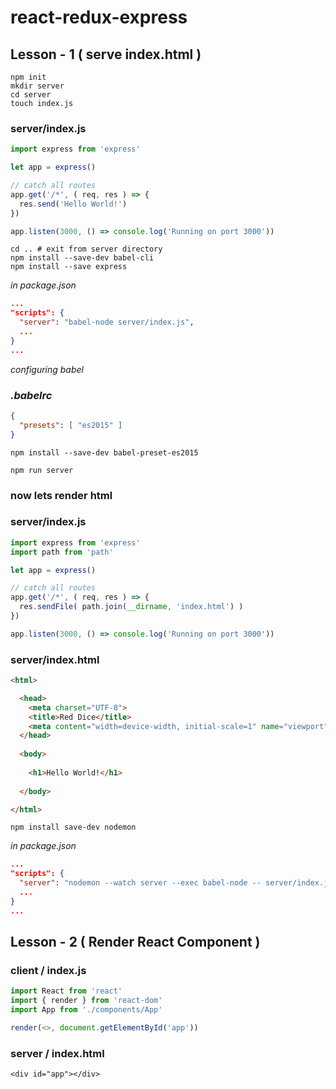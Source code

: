 # react-redux-express

## Lesson - 1 ( serve index.html )
```
npm init
mkdir server
cd server
touch index.js
```
### server/index.js
```js
import express from 'express'

let app = express()

// catch all routes
app.get('/*', ( req, res ) => {
  res.send('Hello World!')
})

app.listen(3000, () => console.log('Running on port 3000'))
```

```
cd .. # exit from server directory
npm install --save-dev babel-cli
npm install --save express
```

*in package.json*
```json
...
"scripts": {
  "server": "babel-node server/index.js",
  ...
}
...
```
*configuring babel*
### *.babelrc*
```json
{
  "presets": [ "es2015" ]
}
```

```
npm install --save-dev babel-preset-es2015
```

```
npm run server
```

### now lets render html
### server/index.js
```js
import express from 'express'
import path from 'path'

let app = express()

// catch all routes
app.get('/*', ( req, res ) => {
  res.sendFile( path.join(__dirname, 'index.html') )
})

app.listen(3000, () => console.log('Running on port 3000'))
```

### server/index.html
```html
<html>

  <head>
    <meta charset="UTF-8">
    <title>Red Dice</title>
    <meta content="width=device-width, initial-scale=1" name="viewport">
  </head>
  
  <body>
  
    <h1>Hello World!</h1>
  
  </body>

</html>
```

```
npm install save-dev nodemon
```

*in package.json*
```json
...
"scripts": {
  "server": "nodemon --watch server --exec babel-node -- server/index.js"
  ...
}
...
```

## Lesson - 2 ( Render React Component )
### client / index.js
```js
import React from 'react'
import { render } from 'react-dom'
import App from './components/App'

render(<>, document.getElementById('app'))
```
### server / index.html
<html>

  <head>
    <meta charset="UTF-8">
    <title>Red Dice</title>
    <meta content="width=device-width, initial-scale=1" name="viewport">
  </head>
  
  <body>
  
    <div id="app"></div>
  
  </body>

</html>
